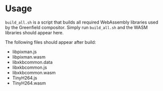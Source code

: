 # Usage
`build_all.sh` is a script that builds all required WebAssembly libraries used by the Greenfield compositor. Simply
run `build_all.sh` and the WASM libraries should appear here.

The following files should appear after build:

- libpixman.js
- libpixman.wasm
- libxkbcommon.data
- libxkbcommon.js
- libxkbcommon.wasm
- TinyH264.js
- TinyH264.wasm
